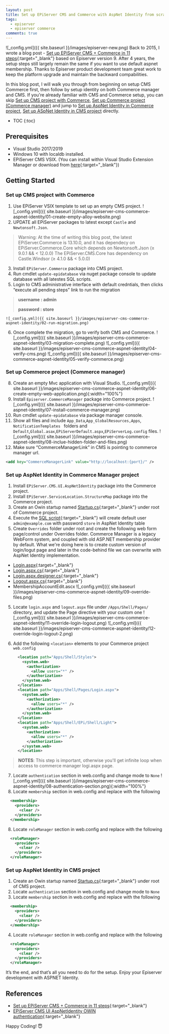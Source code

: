 ```yaml
---
layout: post
title: Set up EPiServer CMS and Commerce with AspNet Identity from scratch
tags:  
  - episerver
  - episerver commerce
comments: true
---
```


![_config.yml]({{ site.baseurl }}/images/episerver-new.png)
Back to 2015, I wrote a blog post - [Set up EPiServer CMS + Commerce in 11 steps](https://javafun.github.io/set-up-episerver-cms-commerce-in-11-steps/){:target="_blank"} based on Episerver version 9. After 4 years, the setup steps still largely remain the same if you want to use default aspnet membership. Thanks to Episerver product development team great work to keep the platform upgrade and maintain the backward compabilities. 

In this blog post, I will walk you through from beginning on setup CMS Commerce first, then follow by setup identity on both Commerce manager and CMS. If you're already familiar with CMS and Commerce setup, you can skip [Set up CMS project with Commerce](#set-up-cms-project-with-commerce), [Set up Commerce project (Commerce manager)](#set-up-commerce-project-commerce-manager) and jump to [Set up AspNet Identity in Commerce project](#set-up-aspnet-identity-in-commerce-manager-project), [Set up ASpNet Identity in CMS project](#set-up-aspnet-identity-in-cms-project) directly.


* TOC
{:toc}

## Prerequisites

* Visual Studio 2017/2019
* Windows 10 with localdb installed.
* EPiServer CMS VSIX. (You can install within Visual Studio Extension Manager or download from [here](https://marketplace.visualstudio.com/items?itemName=EPiServer.EpiserverCMSVisualStudioExtension){:target="_blank"})


## Getting Started
### Set up CMS project with Commerce
1. Use EPiServer VSIX template to set up an empty CMS project.
![_config.yml]({{ site.baseurl }}/images/episerver-cms-commerce-aspnet-identity/01-create-empty-alloy-website.png)
2. UPDATE all EPiServer packages to latest except `Castle` and `Newtonsoft.Json`.
  >Warning: At the time of writing this blog post, the latest EPiServer.Commerce is 13.10.0, and it has dependecy on EPiServer.Commerce.Core which depends on Newtonsoft.Json (≥ 9.0.1 && < 12.0.0)
  > The EPiServer.CMS.Core has dependency on Castle.Windsor (≥ 4.1.0 && < 5.0.0)
3. Install `EPiServer.Commerce` package into CMS project.
4. Run cmdlet `update-epidatabase`  via nuget package console to update database with all latestes SQL scripts.
5. Login to CMS administrative interface with default credntials, then clicks “execute all pending steps” link to run the migration
  > **username : admin**
  >
  > **password : store**

    ![_config.yml]({{ site.baseurl }}/images/episerver-cms-commerce-aspnet-identity/02-run-migration.png)
6. Once complete the migration, go to verify both CMS and Commerce. 
![_config.yml]({{ site.baseurl }}/images/episerver-cms-commerce-aspnet-identity/03-migration-complete.png)
![_config.yml]({{ site.baseurl }}/images/episerver-cms-commerce-aspnet-identity/04-verify-cms.png)
![_config.yml]({{ site.baseurl }}/images/episerver-cms-commerce-aspnet-identity/05-verify-commerce.png)

### Set up Commerce project (Commerce manager)
8. Create an empty Mvc application with Visual Studio.
  ![_config.yml]({{ site.baseurl }}/images/episerver-cms-commerce-aspnet-identity/06-create-empty-web-application.png){:width="100%"}
9. Install `Episerver.CommerceManager` package into Commerce project.
  ![_config.yml]({{ site.baseurl }}/images/episerver-cms-commerce-aspnet-identity/07-install-commerce-manager.png)
10. Run cmdlet `update-epidatabase` via package manager console.
11. Show all files and include `App_Data`,`App_GlobalResources,Apps`, `NotificationTemplates ` folders and `Default`,`Global.asax`,`EPiServerDefault.aspx`,`EPiServerLog.config` files.
  ![_config.yml]({{ site.baseurl }}/images/episerver-cms-commerce-aspnet-identity/08-inclue-hidden-folder-and-files.png)
12. Make sure “CommerceManagerLink” in CMS is pointing to commerce manager url.

```xml
<add key="CommerceManagerLink" value="http://localhost:{port}/" />
```

### Set up AspNet Identity in Commerce Manager project

1. Install `EPiServer.CMS.UI.AspNetIdentity` package into the Commerce project. 
2. Install `EPiServer.ServiceLocation.StructureMap` package into the Commerce project.
3. Create an Owin startup named [Startup.cs](https://gist.github.com/javafun/a921d94163e327e54154b37de6130b33){:target="_blank"} under root of Commerce project.    
3. Execute the [SQL script](https://gist.github.com/javafun/ab97de51a74b92566f803624d22c3468){:target="_blank"} will create default user `admin@example.com` with password `store` in AspNet Identity table  
4. Create `Overrides` folder under root and create the following web form page/control under Overrides folder. Commerce Manager is a legacy WebForm system, and coupled with old ASP.NET membership provider by default. What we're doing here is to create custom version of login/logut page and later in the code-behind file we can overwrite with AspNet Identity implementation.
  * [Login.aspx](https://gist.github.com/javafun/29837dfdd1caa069908af9df1348eea4#file-login-aspx){:target="_blank"}
  * [Login.aspx.cs](https://gist.github.com/javafun/29837dfdd1caa069908af9df1348eea4#file-login-aspx-cs){:target="_blank"}
  * [Login.aspx.designer.cs](https://gist.github.com/javafun/29837dfdd1caa069908af9df1348eea4#file-login-aspx-designer-cs){:target="_blank"}
  * [Logout.aspx.cs](https://gist.github.com/javafun/ba0340d4cbbcba3e2397cf1d5a3e1990){:target="_blank"}
  * MembershipAccountEdit.ascx
  ![_config.yml]({{ site.baseurl }}/images/episerver-cms-commerce-aspnet-identity/09-override-files.png)
5. Locate `login.aspx` and `logout.aspx` file under `/Apps/Shell/Pages/` directory, and update the Page directive with your custom one
 ![_config.yml]({{ site.baseurl }}/images/episerver-cms-commerce-aspnet-identity/11-override-login-logout.png) 
  ![_config.yml]({{ site.baseurl }}/images/episerver-cms-commerce-aspnet-identity/12-override-login-logout-2.png)     

6. Add the following `<location>` elements to your Commerce project `web.config`
    ```xml
      <location path="Apps/Shell/Styles">
        <system.web>
          <authorization>
            <allow users="*" />
          </authorization>
        </system.web>
      </location>
      <location path="Apps/Shell/Pages/Login.aspx">
        <system.web>
          <authorization>
            <allow users="*" />
          </authorization>
        </system.web>
      </location>
      <location path="Apps/Shell/EPi/Shell/Light">
        <system.web>
          <authorization>
            <allow users="*" />
          </authorization>
        </system.web>
      </location>  
    ```
> **NOTES**: This step is important, otherwise you'll get infinite loop when access to commerce manager logi.aspx page.

7. Locate `authentication` section in web.config and change mode to `None`
  ![_config.yml]({{ site.baseurl }}/images/episerver-cms-commerce-aspnet-identity/08-authentication-section.png){:width="100%"}
7. Locate `membership` section in web.config and replace with the following 
  ```xml
    <membership>
      <providers>
        <clear />
      </providers>
    </membership>  
  ``` 
8. Locate `roleManager` section in web.config and replace with the following
  ```xml
    <roleManager>
      <providers>
        <clear />
      </providers>
    </roleManager>  
  ```

### Set up AspNet Identity in CMS project

1. Create an Owin startup named [Startup.cs](https://gist.github.com/javafun/dccbbf0c22bd5dbb0902da4e622a09a6){:target="_blank"} under root of CMS project.    
2. Locate `authentication` section in web.config and change mode to `None`  
3. Locate `membership` section in web.config and replace with the following 
  ```xml
    <membership>
      <providers>
        <clear />
      </providers>
    </membership>  
  ``` 
4. Locate `roleManager` section in web.config and replace with the following
  ```xml
    <roleManager>
      <providers>
        <clear />
      </providers>
    </roleManager>  
  ```


It’s the end, and that’s all you need to do for the setup. Enjoy your Episerver development with ASPNET Identity.

## References
* [Set up EPiServer CMS + Commerce in 11 steps](https://javafun.github.io/set-up-episerver-cms-commerce-in-11-steps/){:target="_blank"}
* [EPiServer CMS UI AspNetIdentity OWIN authentication](https://world.episerver.com/documentation/developer-guides/CMS/security/episerver-aspnetidentity/){:target="_blank"}

Happy Coding! 😇